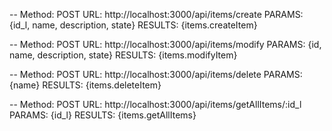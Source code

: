 -- Method: POST
URL: http://localhost:3000/api/items/create
PARAMS: {id_l, name, description, state}
RESULTS: {items.createItem}

-- Method: POST
URL: http://localhost:3000/api/items/modify
PARAMS: {id, name, description, state}
RESULTS: {items.modifyItem}

-- Method: POST
URL: http://localhost:3000/api/items/delete
PARAMS: {name}
RESULTS: {items.deleteItem}

-- Method: POST
URL: http://localhost:3000/api/items/getAllItems/:id_l
PARAMS: {id_l}
RESULTS: {items.getAllItems}
